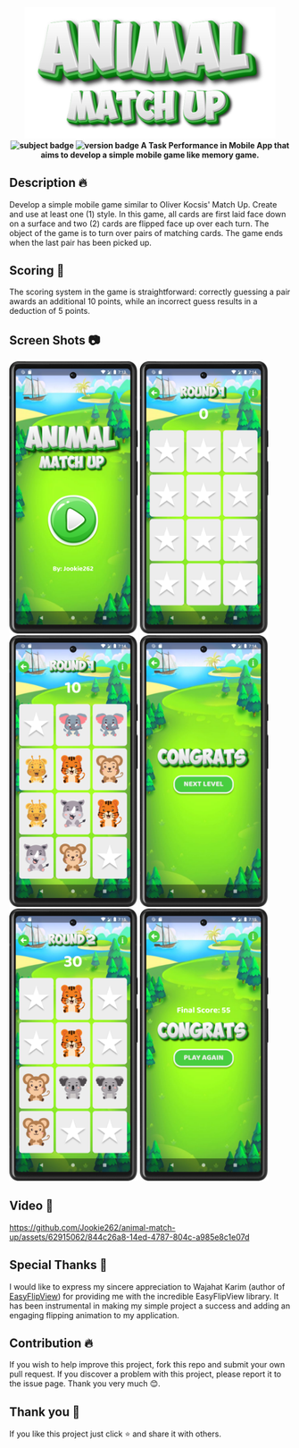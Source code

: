 <h4 align=center>
    <img src="screenshot/banner.png" width=450">
    <br>
    <img src="https://img.shields.io/badge/Subject-Mobile%20App-yellowgreen?style=for-the-badge" alt="subject badge"/>
    <img src="https://img.shields.io/badge/Version-2.0-green?style=for-the-badge" alt="version badge"/>
    <b> A Task Performance in Mobile App that aims to develop a simple mobile game like memory game. </b>
</h4>

## **Description** 🔥
Develop a simple mobile game similar to Oliver Kocsis' Match Up. Create and use at least one (1) style. In this game, all cards are first laid face down on a surface and two (2) cards are flipped face up over each turn. The object of the game is to turn over pairs of matching cards. The game ends when the
last pair has been picked up.

## **Scoring** 💯
The scoring system in the game is straightforward: correctly guessing a pair awards an additional 10 points, while an incorrect guess results in a deduction of 5 points.

## **Screen Shots** 📷
<p float="center">
	<img src = "screenshot/1.png" width="230">
	<img src = "screenshot/2.png" width="230">
	<img src = "screenshot/3.png" width="230">
	<img src = "screenshot/4.png" width="230">
	<img src = "screenshot/5.png" width="230">
	<img src = "screenshot/6.png" width="230">
</p>

## **Video** 🎥
https://github.com/Jookie262/animal-match-up/assets/62915062/844c26a8-14ed-4787-804c-a985e8c1e07d

## **Special Thanks** 💖
I would like to express my sincere appreciation to Wajahat Karim (author of [EasyFlipView](https://github.com/wajahatkarim3/EasyFlipView)) for providing me with the incredible EasyFlipView library. It has been instrumental in making my simple project a success and adding an engaging flipping animation to my application.
						 
## **Contribution** 🔥
If you wish to help improve this project, fork this repo and submit your own pull request. If you discover a problem with this project, please report it to the issue page. Thank you very much   😊.

## **Thank you** 💖
If you like this project just click ⭐ and share it with others.

